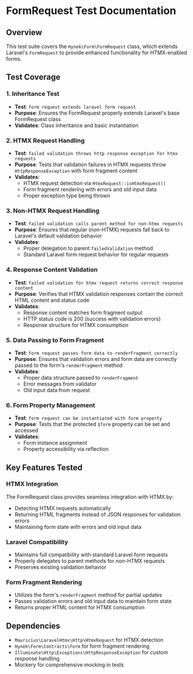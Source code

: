 # FormRequest Test Documentation

## Overview
This test suite covers the `Hynek\Form\FormRequest` class, which extends Laravel's `FormRequest` to provide enhanced functionality for HTMX-enabled forms.

## Test Coverage

### 1. Inheritance Test
- **Test**: `form request extends laravel form request`
- **Purpose**: Ensures the FormRequest properly extends Laravel's base FormRequest class
- **Validates**: Class inheritance and basic instantiation

### 2. HTMX Request Handling
- **Test**: `failed validation throws http response exception for htmx requests`
- **Purpose**: Tests that validation failures in HTMX requests throw `HttpResponseException` with form fragment content
- **Validates**: 
  - HTMX request detection via `HtmxRequest::isHtmxRequest()`
  - Form fragment rendering with errors and old input data
  - Proper exception type being thrown

### 3. Non-HTMX Request Handling  
- **Test**: `failed validation calls parent method for non-htmx requests`
- **Purpose**: Ensures that regular (non-HTMX) requests fall back to Laravel's default validation behavior
- **Validates**:
  - Proper delegation to parent `failedValidation` method
  - Standard Laravel form request behavior for regular requests

### 4. Response Content Validation
- **Test**: `failed validation for htmx request returns correct response content`
- **Purpose**: Verifies that HTMX validation responses contain the correct HTML content and status code
- **Validates**:
  - Response content matches form fragment output
  - HTTP status code is 200 (success with validation errors)
  - Response structure for HTMX consumption

### 5. Data Passing to Form Fragment
- **Test**: `form request passes form data to renderFragment correctly`
- **Purpose**: Ensures that validation errors and form data are correctly passed to the form's `renderFragment` method
- **Validates**:
  - Proper data structure passed to `renderFragment`
  - Error messages from validator
  - Old input data from request

### 6. Form Property Management
- **Test**: `form request can be instantiated with form property`
- **Purpose**: Tests that the protected `$form` property can be set and accessed
- **Validates**:
  - Form instance assignment
  - Property accessibility via reflection

## Key Features Tested

### HTMX Integration
The FormRequest class provides seamless integration with HTMX by:
- Detecting HTMX requests automatically
- Returning HTML fragments instead of JSON responses for validation errors
- Maintaining form state with errors and old input data

### Laravel Compatibility
- Maintains full compatibility with standard Laravel form requests
- Properly delegates to parent methods for non-HTMX requests
- Preserves existing validation behavior

### Form Fragment Rendering
- Utilizes the form's `renderFragment` method for partial updates
- Passes validation errors and old input data to maintain form state
- Returns proper HTML content for HTMX consumption

## Dependencies
- `Mauricius\LaravelHtmx\Http\HtmxRequest` for HTMX detection
- `Hynek\Form\Contracts\Form` for form fragment rendering
- `Illuminate\Http\Exceptions\HttpResponseException` for custom response handling
- Mockery for comprehensive mocking in tests
